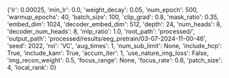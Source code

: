 {'lr': 0.00025, 'min_lr': 0.0, 'weight_decay': 0.05, 'num_epoch': 500, 'warmup_epochs': 40, 'batch_size': 100, 'clip_grad': 0.8, 'mask_ratio': 0.35, 'embed_dim': 1024, 'decoder_embed_dim': 512, 'depth': 24, 'num_heads': 8, 'decoder_num_heads': 8, 'mlp_ratio': 1.0, 'root_path': 'processed/', 'output_path': 'processed/results/eeg_pretrain/03-07-2024-11-00-46', 'seed': 2022, 'roi': 'VC', 'aug_times': 1, 'num_sub_limit': None, 'include_hcp': True, 'include_kam': True, 'accum_iter': 1, 'use_nature_img_loss': False, 'img_recon_weight': 0.5, 'focus_range': None, 'focus_rate': 0.6, 'patch_size': 4, 'local_rank': 0}
